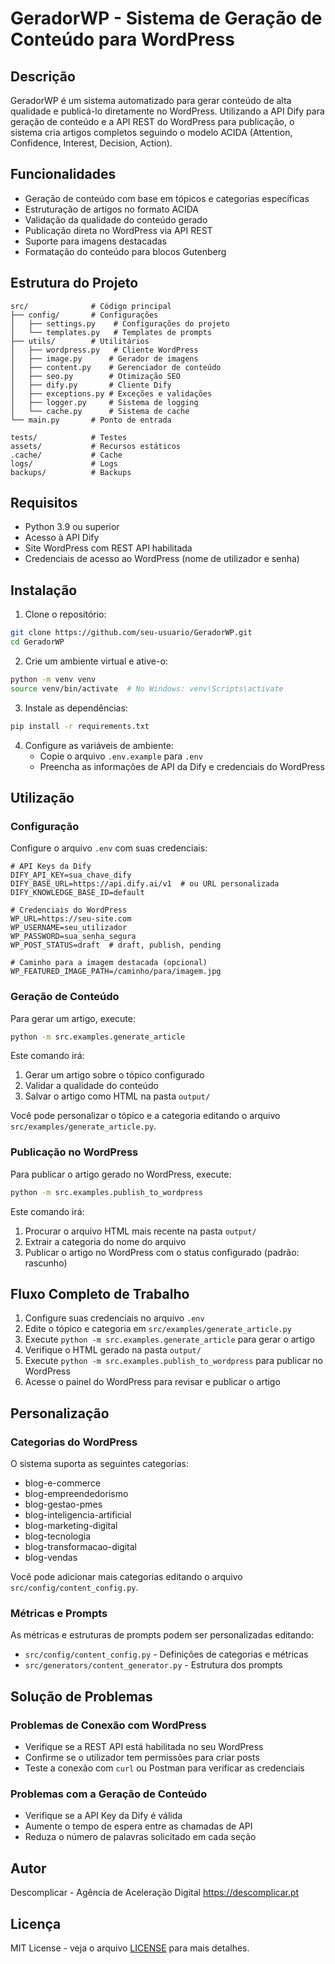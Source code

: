 # GeradorWP - Sistema de Geração de Conteúdo para WordPress

## Descrição
GeradorWP é um sistema automatizado para gerar conteúdo de alta qualidade e publicá-lo diretamente no WordPress. Utilizando a API Dify para geração de conteúdo e a API REST do WordPress para publicação, o sistema cria artigos completos seguindo o modelo ACIDA (Attention, Confidence, Interest, Decision, Action).

## Funcionalidades
- Geração de conteúdo com base em tópicos e categorias específicas
- Estruturação de artigos no formato ACIDA
- Validação da qualidade do conteúdo gerado
- Publicação direta no WordPress via API REST
- Suporte para imagens destacadas
- Formatação do conteúdo para blocos Gutenberg

## Estrutura do Projeto

```
src/              # Código principal
├── config/       # Configurações
│   ├── settings.py    # Configurações do projeto
│   └── templates.py   # Templates de prompts
├── utils/        # Utilitários
│   ├── wordpress.py   # Cliente WordPress
│   ├── image.py      # Gerador de imagens
│   ├── content.py    # Gerenciador de conteúdo
│   ├── seo.py        # Otimização SEO
│   ├── dify.py       # Cliente Dify
│   ├── exceptions.py # Exceções e validações
│   ├── logger.py     # Sistema de logging
│   └── cache.py      # Sistema de cache
└── main.py       # Ponto de entrada

tests/            # Testes
assets/           # Recursos estáticos
.cache/           # Cache
logs/             # Logs
backups/          # Backups
```

## Requisitos

- Python 3.9 ou superior
- Acesso à API Dify
- Site WordPress com REST API habilitada
- Credenciais de acesso ao WordPress (nome de utilizador e senha)

## Instalação

1. Clone o repositório:
```bash
git clone https://github.com/seu-usuario/GeradorWP.git
cd GeradorWP
```

2. Crie um ambiente virtual e ative-o:
```bash
python -m venv venv
source venv/bin/activate  # No Windows: venv\Scripts\activate
```

3. Instale as dependências:
```bash
pip install -r requirements.txt
```

4. Configure as variáveis de ambiente:
   - Copie o arquivo `.env.example` para `.env`
   - Preencha as informações de API da Dify e credenciais do WordPress

## Utilização

### Configuração
Configure o arquivo `.env` com suas credenciais:
```
# API Keys da Dify
DIFY_API_KEY=sua_chave_dify
DIFY_BASE_URL=https://api.dify.ai/v1  # ou URL personalizada
DIFY_KNOWLEDGE_BASE_ID=default

# Credenciais do WordPress
WP_URL=https://seu-site.com
WP_USERNAME=seu_utilizador
WP_PASSWORD=sua_senha_segura
WP_POST_STATUS=draft  # draft, publish, pending

# Caminho para a imagem destacada (opcional)
WP_FEATURED_IMAGE_PATH=/caminho/para/imagem.jpg
```

### Geração de Conteúdo
Para gerar um artigo, execute:
```bash
python -m src.examples.generate_article
```

Este comando irá:
1. Gerar um artigo sobre o tópico configurado
2. Validar a qualidade do conteúdo
3. Salvar o artigo como HTML na pasta `output/`

Você pode personalizar o tópico e a categoria editando o arquivo `src/examples/generate_article.py`.

### Publicação no WordPress
Para publicar o artigo gerado no WordPress, execute:
```bash
python -m src.examples.publish_to_wordpress
```

Este comando irá:
1. Procurar o arquivo HTML mais recente na pasta `output/`
2. Extrair a categoria do nome do arquivo
3. Publicar o artigo no WordPress com o status configurado (padrão: rascunho)

## Fluxo Completo de Trabalho
1. Configure suas credenciais no arquivo `.env`
2. Edite o tópico e categoria em `src/examples/generate_article.py`
3. Execute `python -m src.examples.generate_article` para gerar o artigo
4. Verifique o HTML gerado na pasta `output/`
5. Execute `python -m src.examples.publish_to_wordpress` para publicar no WordPress
6. Acesse o painel do WordPress para revisar e publicar o artigo

## Personalização
### Categorias do WordPress
O sistema suporta as seguintes categorias:
- blog-e-commerce
- blog-empreendedorismo
- blog-gestao-pmes
- blog-inteligencia-artificial
- blog-marketing-digital
- blog-tecnologia
- blog-transformacao-digital
- blog-vendas

Você pode adicionar mais categorias editando o arquivo `src/config/content_config.py`.

### Métricas e Prompts
As métricas e estruturas de prompts podem ser personalizadas editando:
- `src/config/content_config.py` - Definições de categorias e métricas
- `src/generators/content_generator.py` - Estrutura dos prompts

## Solução de Problemas
### Problemas de Conexão com WordPress
- Verifique se a REST API está habilitada no seu WordPress
- Confirme se o utilizador tem permissões para criar posts
- Teste a conexão com `curl` ou Postman para verificar as credenciais

### Problemas com a Geração de Conteúdo
- Verifique se a API Key da Dify é válida
- Aumente o tempo de espera entre as chamadas de API
- Reduza o número de palavras solicitado em cada seção

## Autor
Descomplicar - Agência de Aceleração Digital
https://descomplicar.pt

## Licença

MIT License - veja o arquivo [LICENSE](LICENSE) para mais detalhes.